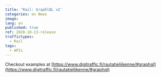 ```yaml
---
title: 'Rail: GraphlQL v2'
categories: en News
image:
lang: en
published: true
ref: 2020-10-13-release
traffictypes:
  - Rail
tags:
  - APIs
---
```


Checkout examples at
[https://www.digitraffic.fi/rautatieliikenne/#graphql](https://www.digitraffic.fi/rautatieliikenne/#graphql)
